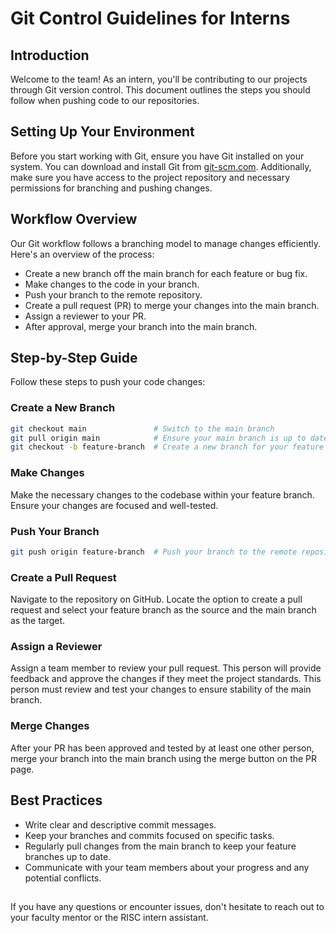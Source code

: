 # Git Control Guidelines for Interns

## Introduction
Welcome to the team! As an intern, you'll be contributing to our projects through Git version control. This document outlines the steps you should follow when pushing code to our repositories.

## Setting Up Your Environment
Before you start working with Git, ensure you have Git installed on your system. You can download and install Git from [git-scm.com](https://git-scm.com/). Additionally, make sure you have access to the project repository and necessary permissions for branching and pushing changes.

## Workflow Overview
Our Git workflow follows a branching model to manage changes efficiently. Here's an overview of the process:

- Create a new branch off the main branch for each feature or bug fix.
- Make changes to the code in your branch.
- Push your branch to the remote repository.
- Create a pull request (PR) to merge your changes into the main branch.
- Assign a reviewer to your PR.
- After approval, merge your branch into the main branch.

## Step-by-Step Guide
Follow these steps to push your code changes:

### Create a New Branch

```bash
git checkout main               # Switch to the main branch
git pull origin main            # Ensure your main branch is up to date
git checkout -b feature-branch  # Create a new branch for your feature or bug fix
```
### Make Changes

Make the necessary changes to the codebase within your feature branch. Ensure your changes are focused and well-tested.


### Push Your Branch

```bash
git push origin feature-branch  # Push your branch to the remote repository
```

### Create a Pull Request

Navigate to the repository on GitHub. Locate the option to create a pull request and select your feature branch as the source and the main branch as the target.

### Assign a Reviewer

Assign a team member to review your pull request. This person will provide feedback and approve the changes if they meet the project standards. This person must review and test your changes to ensure stability of the main branch.

### Merge Changes

After your PR has been approved and tested by at least one other person, merge your branch into the main branch using the merge button on the PR page.

## Best Practices

-   Write clear and descriptive commit messages.
-   Keep your branches and commits focused on specific tasks.
-   Regularly pull changes from the main branch to keep your feature branches up to date.
-   Communicate with your team members about your progress and any potential conflicts.

##  
If you have any questions or encounter issues, don't hesitate to reach out to your faculty mentor or the RISC intern assistant.
